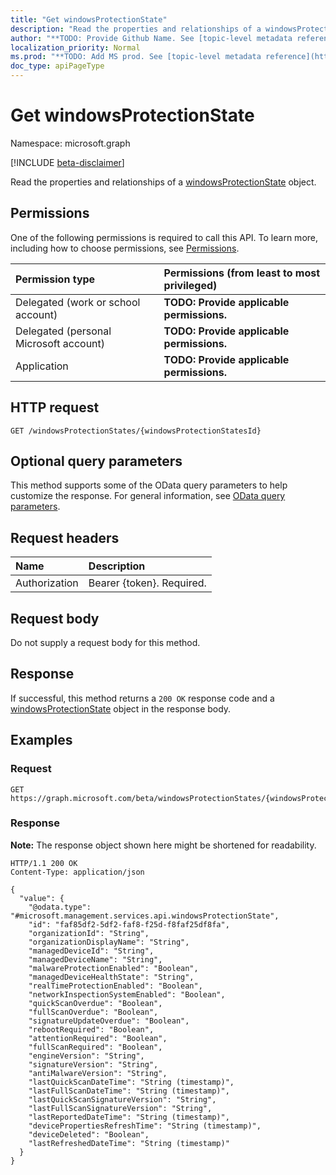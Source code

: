 ```yaml
---
title: "Get windowsProtectionState"
description: "Read the properties and relationships of a windowsProtectionState object."
author: "**TODO: Provide Github Name. See [topic-level metadata reference](https://msgo.azurewebsites.net/add/document/guidelines/metadata.html#topic-level-metadata)**"
localization_priority: Normal
ms.prod: "**TODO: Add MS prod. See [topic-level metadata reference](https://msgo.azurewebsites.net/add/document/guidelines/metadata.html#topic-level-metadata)**"
doc_type: apiPageType
---
```


# Get windowsProtectionState
Namespace: microsoft.graph

[!INCLUDE [beta-disclaimer](../../includes/beta-disclaimer.md)]

Read the properties and relationships of a [windowsProtectionState](../resources/windowsprotectionstate.md) object.

## Permissions
One of the following permissions is required to call this API. To learn more, including how to choose permissions, see [Permissions](/graph/permissions-reference).

|Permission type|Permissions (from least to most privileged)|
|:---|:---|
|Delegated (work or school account)|**TODO: Provide applicable permissions.**|
|Delegated (personal Microsoft account)|**TODO: Provide applicable permissions.**|
|Application|**TODO: Provide applicable permissions.**|

## HTTP request

<!-- {
  "blockType": "ignored"
}
-->
``` http
GET /windowsProtectionStates/{windowsProtectionStatesId}
```

## Optional query parameters
This method supports some of the OData query parameters to help customize the response. For general information, see [OData query parameters](/graph/query-parameters).

## Request headers
|Name|Description|
|:---|:---|
|Authorization|Bearer {token}. Required.|

## Request body
Do not supply a request body for this method.

## Response

If successful, this method returns a `200 OK` response code and a [windowsProtectionState](../resources/windowsprotectionstate.md) object in the response body.

## Examples

### Request
<!-- {
  "blockType": "request",
  "name": "get_windowsprotectionstate"
}
-->
``` http
GET https://graph.microsoft.com/beta/windowsProtectionStates/{windowsProtectionStatesId}
```


### Response
**Note:** The response object shown here might be shortened for readability.
<!-- {
  "blockType": "response",
  "truncated": true,
  "@odata.type": "microsoft.management.services.api.windowsProtectionState"
}
-->
``` http
HTTP/1.1 200 OK
Content-Type: application/json

{
  "value": {
    "@odata.type": "#microsoft.management.services.api.windowsProtectionState",
    "id": "faf85df2-5df2-faf8-f25d-f8faf25df8fa",
    "organizationId": "String",
    "organizationDisplayName": "String",
    "managedDeviceId": "String",
    "managedDeviceName": "String",
    "malwareProtectionEnabled": "Boolean",
    "managedDeviceHealthState": "String",
    "realTimeProtectionEnabled": "Boolean",
    "networkInspectionSystemEnabled": "Boolean",
    "quickScanOverdue": "Boolean",
    "fullScanOverdue": "Boolean",
    "signatureUpdateOverdue": "Boolean",
    "rebootRequired": "Boolean",
    "attentionRequired": "Boolean",
    "fullScanRequired": "Boolean",
    "engineVersion": "String",
    "signatureVersion": "String",
    "antiMalwareVersion": "String",
    "lastQuickScanDateTime": "String (timestamp)",
    "lastFullScanDateTime": "String (timestamp)",
    "lastQuickScanSignatureVersion": "String",
    "lastFullScanSignatureVersion": "String",
    "lastReportedDateTime": "String (timestamp)",
    "devicePropertiesRefreshTime": "String (timestamp)",
    "deviceDeleted": "Boolean",
    "lastRefreshedDateTime": "String (timestamp)"
  }
}
```

